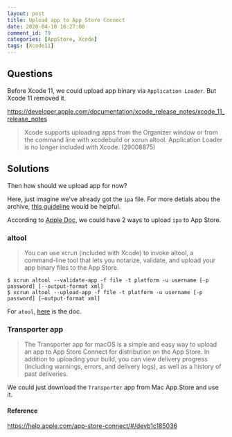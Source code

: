 ```yaml
---
layout: post
title: Upload app to App Store Connect
date: 2020-04-10 16:27:00
comment_id: 79
categories: [AppStore, Xcode]
tags: [Xcode11]
---
```


## Questions

Before Xcode 11, we could upload app binary via `Application Loader`. But Xcode 11 removed it.

<https://developer.apple.com/documentation/xcode_release_notes/xcode_11_release_notes>

> Xcode supports uploading apps from the Organizer window or from the command line with xcodebuild or xcrun altool. Application Loader is no longer included with Xcode. (29008875)

## Solutions

Then how should we upload app for now?

Here, just imagine we've already got the `ipa` file. For more detials abou the archive, [this guideline](https://help.apple.com/xcode/mac/current/#/dev442d7f2ca) would be helpful.

According to [Apple Doc](https://help.apple.com/app-store-connect/#/devb1c185036), we could have 2 ways to upload `ipa` to App Store.

### altool

> You can use xcrun (included with Xcode) to invoke altool, a command-line tool that lets you notarize, validate, and upload your app binary files to the App Store.

```shell
$ xcrun altool --validate-app -f file -t platform -u username [-p password] [--output-format xml]
$ xcrun altool --upload-app -f file -t platform -u username [-p password] [—output-format xml]
```

For `atool`, [here](https://help.apple.com/asc/appsaltool/) is the doc.

### Transporter app

> The Transporter app for macOS is a simple and easy way to upload an app to App Store Connect for distribution on the App Store. In addition to uploading your build, you can view delivery progress (including warnings, errors, and delivery logs), as well as a history of past deliveries.

We could just download the `Transporter` app from Mac App Store and use it.

#### Reference

<https://help.apple.com/app-store-connect/#/devb1c185036>